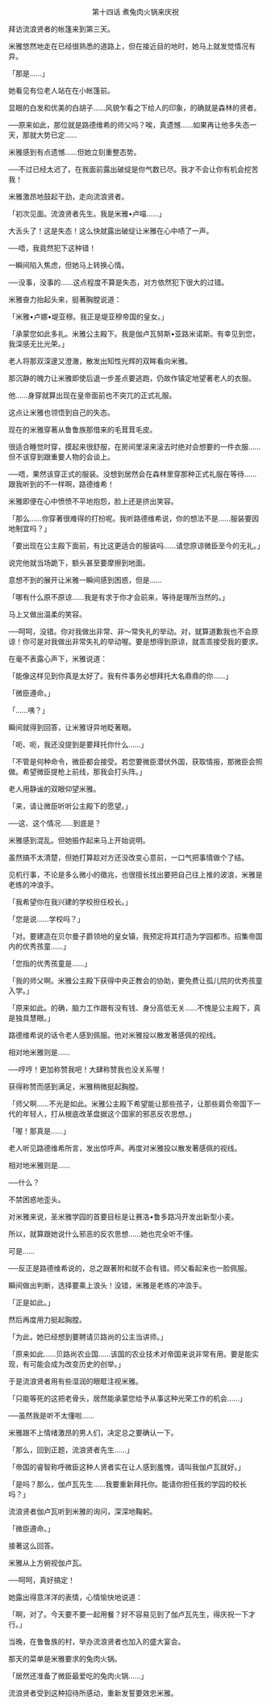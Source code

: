 <p align="center">第十四话 煮兔肉火锅来庆祝</p>

拜访流浪贤者的帐篷来到第三天。

米雅悠然地走在已经很熟悉的道路上，但在接近目的地时，她马上就发觉情况有异。

「那是……」

她看见有位老人站在在小帐篷前。

显眼的白发和优美的白胡子……风貌乍看之下给人的印象，的确就是森林的贤者。

──原来如此，那位就是路德维希的师父吗？唉，真遗憾……如果再让他多失态一天，那就大势已定……

米雅感到有点遗憾……但她立刻重整态势。

──不过已经太迟了。在我面前露出破绽是你气数已尽。我才不会让你有机会挖苦我！

米雅激昂地鼓起干劲，走向流浪贤者。

「初次见面。流浪贤者先生。我是米雅•卢喵……」

大舌头了！这是失态！这么快就露出破绽让米雅在心中啧了一声。

──唔，我竟然犯下这种错！

一瞬间陷入焦虑，但她马上转换心情。

──没事，没事的……这点程度不算是失态，对方依然犯下很大的过错。

米雅奋力抬起头来，挺著胸膛说道：

「米雅•卢娜•堤亚穆。我正是堤亚穆帝国的皇女。」

「承蒙您如此多礼。米雅公主殿下。我是伽卢瓦努斯•亚路米诺斯。有幸见到您，我深感无比光荣。」

老人将那双深邃又澄澈，散发出知性光辉的双眸看向米雅。

那沉静的魄力让米雅即使后退一步差点要逃跑，仍故作镇定地望著老人的衣服。

他……身穿就算出现在皇帝面前也不突兀的正式礼服。

这点让米雅也领悟到自己的失态。

现在的米雅穿著从鲁鲁族那借来的毛茸茸毛皮。

很适合睡觉时穿，摸起来很舒服，在房间里滚来滚去时绝对会想要的一件衣服……但不该穿到跟重要人物的会谈上。

──唔，果然该穿正式的服装。没想到居然会在森林里穿那种正式礼服在等待……跟我听到的不一样啊，路德维希！

米雅即便在心中愤愤不平地抱怨，脸上还是挤出笑容。

「那么……你穿著很难得的打扮呢。我听路德维希说，你的想法不是……服装要因地制宜吗？」

「要出现在公主殿下面前，有比这更适合的服装吗……请您原谅微臣至今的无礼。」

说完他就当场跪下，额头甚至要摩擦到地面。

意想不到的展开让米雅一瞬间感到困惑，但是……

「哪有什么原不原谅……我是有求于你才会前来，等待是理所当然的。」

马上又做出温柔的笑容。

──呵呵，没错。你对我做出非常、非～常失礼的举动。对，就算道歉我也不会原谅！你可是对我做出非常失礼的举动喔。要是想得到原谅，就乖乖接受我的要求。

在毫不表露心声下，米雅说道：

「能像这样见到你真是太好了。我有件事务必想拜托大名鼎鼎的你……」

「微臣遵命。」

「……咦？」

瞬间就得到回答，让米雅讶异地眨著眼。

「呃、呃，我还没提到是要拜托你什么……」

「不管是何种命令，微臣都会接受。若您要微臣潜伏外国，获取情报，那微臣会照做。希望微臣提枪上前线，那我会打头阵。」

老人用静谧的双眼仰望米雅。

「来，请让微臣听听公主殿下的愿望。」

──这、这个情况……到底是？

米雅感到混乱。但她振作起来马上开始说明。

虽然搞不太清楚，但她打算趁对方还没改变心意前，一口气把事情做个了结。

见机行事，不论是多么微小的徵兆，也很擅长找出要把自己往上推的波浪，米雅是老练的冲浪手。

「我希望你在我兴建的学校担任校长。」

「您是说……学校吗？」

「对。要建造在贝尔曼子爵领地的皇女镇，我预定将其打造为学园都市。招集帝国内的优秀孩童……」

「您指的优秀孩童是……」

「我的师父啊。米雅公主殿下获得中央正教会的协助，要免费让孤儿院的优秀孩童入学。」

「原来如此。的确，脑力工作跟有没有钱、身分高低无关……不愧是公主殿下，真是独具慧眼。」

路德维希说的话令老人感到佩服。他对米雅投以散发著感佩的视线。

相对地米雅则是……

──哼哼！更加称赞我吧！大肆称赞我也没关系喔！

获得称赞而感到满足，米雅稍微挺起胸膛。

「师父啊……不光是如此。米雅公主殿下希望能让那些孩子，让那些肩负帝国下一代的年轻人，打从根底改革盘据这个国家的邪恶反农思想。」

「喔！那真是……」

老人听见路德维希所言，发出惊呼声。再度对米雅投以散发著感佩的视线。

相对地米雅则是……

──什么？

不禁困惑地歪头。

对米雅来说，圣米雅学园的首要目标是让赛洛•鲁多路冯开发出新型小麦。

所以，就算跟她说什么邪恶的反农思想……她也完全听不懂。

可是……

──反正是路德维希说的，总之跟著附和就不会有错。师父看起来也一脸佩服。

瞬间做出判断，选择要乘上浪头！没错，米雅是老练的冲浪手。

「正是如此。」

然后再度用力挺起胸膛。

「为此，她已经想到要聘请贝路尚的公主当讲师。」

「原来如此……贝路尚农业国……该国的农业技术对帝国来说非常有用。要是能实现，有可能会成为改变历史的创举。」

于是流浪贤者用有些湿润的眼眶注视米雅。

「只能等死的这把老骨头，居然能承蒙您给予从事这种光荣工作的机会……」

──虽然我是听不太懂啦……

米雅跟不上情绪激昂的男人们，决定总之要确认一下。

「那么，回到正题，流浪贤者先生……」

「帝国的睿智称呼微臣这种人贤者实在让人感到羞愧，请叫我伽卢瓦就好。」

「是吗？那么，伽卢瓦先生……我要重新拜托你。能请你担任我的学园的校长吗？」

流浪贤者伽卢瓦听到米雅的询问，深深地鞠躬。

「微臣遵命。」

接著这么回答。

米雅从上方俯视伽卢瓦。

──呵呵，真好搞定！

她露出得意洋洋的表情，心情愉快地说道：

「啊，对了。今天要不要一起用餐？好不容易见到了伽卢瓦先生，得庆祝一下才行。」

当晚，在鲁鲁族的村，举办流浪贤者也加入的盛大宴会。

那天的菜单是米雅要求的兔肉火锅。

「居然还准备了微臣最爱吃的兔肉火锅……」

流浪贤者受到这种招待所感动，重新发誓要效忠米雅。

